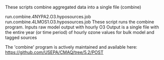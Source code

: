 These scripts combine aggregated data into a single file (combine)

run.combine.4NYPA2.O3.hyposources.job
run.combine.4LMOS1.O3.hyposources.job
        These script runs the combine program.
        Inputs raw model output with hourly O3
        Output is a single file with the entire year (or time period) of hourly ozone values for bulk model and tagged sources

The 'combine' program is actively maintained and available here:
https://github.com/USEPA/CMAQ/tree/5.2/POST

